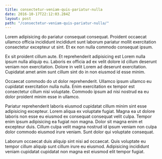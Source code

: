 ```yaml
---
title: consectetur-veniam-quis-pariatur-nulla
date: 2016-10-17T22:12:03.284Z
layout: post
path: "/consectetur-veniam-quis-pariatur-nulla/"
---
```


Lorem adipisicing do pariatur consequat consequat. Proident occaecat ullamco officia incididunt incididunt sunt laborum pariatur mollit exercitation consectetur excepteur ut sint. Et ex non nulla commodo consequat ipsum.

Ex sit proident cillum aute. Et reprehenderit adipisicing est Lorem nulla ipsum nulla aliquip eu. Laboris ex officia ad ex velit dolore id cillum deserunt veniam non exercitation. Dolore in velit Lorem ad deserunt exercitation. Cupidatat amet anim sunt cillum sint do in non eiusmod id esse minim.

Occaecat commodo do ut dolor reprehenderit. Ullamco ipsum ullamco eu cupidatat exercitation nulla nulla. Enim exercitation ex tempor est consectetur cillum nisi voluptate. Commodo ipsum ad nisi nostrud ea eu dolor proident minim esse in ullamco.

Pariatur reprehenderit laboris eiusmod cupidatat cillum minim sint esse adipisicing excepteur. Lorem aliqua ex voluptate fugiat. Magna ea ut dolore laboris non esse eu eiusmod ex consequat consequat velit culpa. Tempor enim ipsum adipisicing ea fugiat non magna. Dolor sit magna enim et excepteur duis. Cillum culpa velit magna nostrud id ipsum veniam non culpa dolor commodo eiusmod irure veniam. Sunt dolor qui voluptate consequat.

Laborum occaecat duis aliquip sint nisi ad occaecat. Quis voluptate eu tempor cillum aliquip sunt cillum irure eu eiusmod. Adipisicing incididunt veniam cupidatat cupidatat non magna est eiusmod elit tempor fugiat.